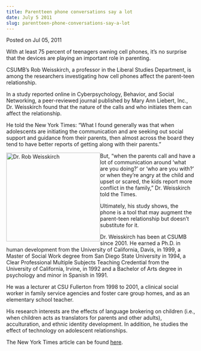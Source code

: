 ```yaml
---
title: Parentteen phone conversations say a lot
date: July 5 2011
slug: parentteen-phone-conversations-say-a-lot
---
```


 



<span class="date">Posted on Jul 05, 2011    </span>
<p>With at least 75 percent of teenagers owning cell phones, it&#x2019;s
no surprise that the devices are playing an important role in
parenting.</p>
<p>CSUMB&#x2019;s Rob Weisskirch, a professor in the Liberal Studies
Department, is among the researchers investigating how cell phones
affect the parent-teen relationship.</p>
<p>In a study reported online in Cyberpsychology, Behavior, and
Social Networking, a peer-reviewed journal published by Mary Ann
Liebert, Inc., Dr. Weisskirch found that the nature of the calls
and who initiates them can affect the relationship.</p>
<p>He told the New York Times: &#x201C;What I found generally was that
when adolescents are initiating the communication and are seeking
out social support and guidance from their parents, then almost
across the board they tend to have better reports of getting along
with their parents.&#x201D;</p>
<p><img alt="Dr. Rob Weisskirch" src="https://news.csumb.edu/sites/default/files/65/attachments/news/images/rob_weisskirch.jpg" style="float:left; width:250px; height:236px">But, &#x201C;when the
parents call and have a lot of communication around &#x2018;what are you
doing?&#x2019; or &#x2018;who are you with?&#x2019; or when they&#x2019;re angry at the child
and upset or scared, the kids report more conflict in the family,&#x201D;
Dr. Weisskirch told the Times.</img></p>
<p>Ultimately, his study shows, the phone is a tool that may
augment the parent-teen relationship but doesn&#x2019;t substitute for
it.</p>
<p>Dr. Weisskirch has been at CSUMB since 2001. He earned a Ph.D.
in human development from the University of California, Davis, in
1999, a Master of Social Work degree from San Diego State
University in 1994, a Clear Professional Multiple Subjects Teaching
Credential from the University of California, Irvine, in 1992 and a
Bachelor of Arts degree in psychology and minor in Spanish in
1991.</p>
<p>He was a lecturer at CSU Fullerton from 1998 to 2001, a clinical
social worker in family service agencies and foster care group
homes, and as an elementary school teacher.</p>
<p>His research interests are the effects of language brokering on
children (i.e., when children acts as translators for parents and
other adults), acculturation, and ethnic identity development. In
addition, he studies the effect of technology on adolescent
relationships.</p>
<p>The New York Times article can be found <a href="https://well.blogs.nytimes.com/2011/07/01/what-cellphone-calls-say-about-parent-teenager-relations/#more-54921" rel="nofollow">here</a>.&#xA0;<br>
&#xA0;</br></p>





 

